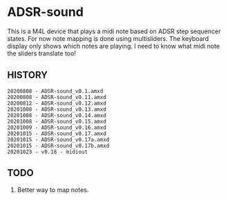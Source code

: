# ADSR-sound

This is a M4L device that plays a midi note based on ADSR step sequencer states.  For now note mapping is done using multisliders. The keyboard display only shows which notes are playing. I need to know what midi note the sliders translate too!

## HISTORY

	20200808 - ADSR-sound_v0.1.amxd
	20200808 - ADSR-sound_v0.11.amxd
	20200812 - ADSR-sound_v0.12.amxd
	20201008 - ADSR-sound_v0.13.amxd
	20201008 - ADSR-sound_v0.14.amxd
	20201008 - ADSR-sound_v0.15.amxd
	20201009 - ADSR-sound_v0.16.amxd
	20201015 - ADSR-sound_v0.17.amxd
	20201015 - ADSR-sound_v0.17a.amxd
	20201015 - ADSR-sound_v0.17b.amxd
	20201023 - v0.18 - midiout
	
## TODO 

1. Better way to map notes.


	
